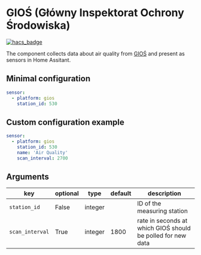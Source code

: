 # GIOŚ (Główny Inspektorat Ochrony Środowiska)
[![hacs_badge](https://img.shields.io/badge/HACS-Default-orange.svg)](https://github.com/custom-components/hacs)

The component collects data about air quality from [GIOŚ](http://powietrze.gios.gov.pl/pjp/current) and present as sensors in Home Assitant.

## Minimal configuration
```yaml
sensor:
  - platform: gios
    station_id: 530
```

## Custom configuration example
```yaml
sensor:
  - platform: gios
    station_id: 530
    name: 'Air Quality'
    scan_interval: 2700
```

## Arguments

key | optional | type | default | description
-- | -- | -- | -- | --
`station_id` | False | integer | | ID of the measuring station
`scan_interval` | True | integer | 1800 | rate in seconds at which GIOŚ should be polled for new data
